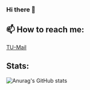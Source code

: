 ### Hi there 👋

## 📫 How to reach me:
[TU-Mail](mailto:b.trautsch@tu-braunschweig.de)

## Stats:
![Anurag's GitHub stats](https://github-readme-stats.vercel.app/api?username=alwus&show_icons=true&theme=gruvbox)

<!--
**alwus/alwus** is a ✨ _special_ ✨ repository because its `README.md` (this file) appears on your GitHub profile.

Here are some ideas to get you started:

- 🔭 I’m currently working on ...
- 🌱 I’m currently learning ...
- 👯 I’m looking to collaborate on ...
- 🤔 I’m looking for help with ...
- 💬 Ask me about ...
- 📫 How to reach me: ...
- 😄 Pronouns: ...
- ⚡ Fun fact: ...
-->
